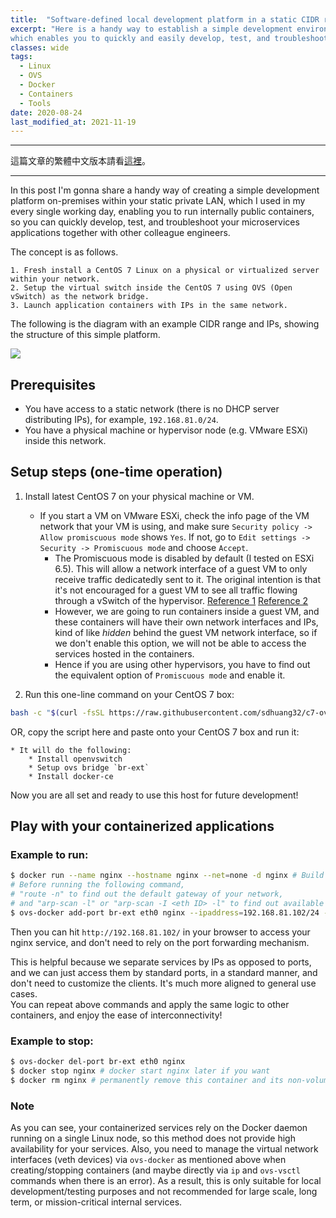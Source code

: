 ```yaml
---
title:  "Software-defined local development platform in a static CIDR range using OVS and Docker"
excerpt: "Here is a handy way to establish a simple development environment within your private LAN, 
which enables you to quickly and easily develop, test, and troubleshoot your containerized applications."
classes: wide
tags:
  - Linux
  - OVS
  - Docker
  - Containers
  - Tools
date: 2020-08-24
last_modified_at: 2021-11-19
---
```


---
這篇文章的繁體中文版本請看[這裡](/zh-tw/software-defined-local-dev-env-in-a-static-cidr-range-using-ovs-and-docker)。

---

In this post I'm gonna share a handy way of creating a simple development platform on-premises within your static 
private LAN, which I used in my every single working day, enabling you to run internally public containers, 
so you can quickly develop, test, and troubleshoot your microservices applications together with other colleague engineers.

The concept is as follows.
```
1. Fresh install a CentOS 7 Linux on a physical or virtualized server within your network.
2. Setup the virtual switch inside the CentOS 7 using OVS (Open vSwitch) as the network bridge.
3. Launch application containers with IPs in the same network.
```

The following is the diagram with an example CIDR range and IPs, showing the structure of this simple platform.

![](https://raw.githubusercontent.com/sdhuang32/c7-ovs-docker-platform/master/ovs-docker-platform-structure.png)

## Prerequisites
* You have access to a static network (there is no DHCP server distributing IPs), for example, `192.168.81.0/24`.
* You have a physical machine or hypervisor node (e.g. VMware ESXi) inside this network.

## Setup steps (one-time operation)
1. Install latest CentOS 7 on your physical machine or VM.
    * If you start a VM on VMware ESXi, check the info page of the VM network that your VM is using, 
    and make sure `Security policy -> Allow promiscuous mode` shows `Yes`. 
    If not, go to `Edit settings -> Security -> Promiscuous mode` and choose `Accept`.
        * The Promiscuous mode is disabled by default (I tested on ESXi 6.5). 
        This will allow a network interface of a guest VM to only receive traffic dedicatedly sent to it. 
        The original intention is that it's not encouraged for a guest VM to see all traffic flowing through 
        a vSwitch of the hypervisor. [Reference 1][1] [Reference 2][2]
        * However, we are going to run containers inside a guest VM, 
        and these containers will have their own network interfaces and IPs, 
        kind of like *hidden* behind the guest VM network interface, 
        so if we don't enable this option, we will not be able to access the services hosted in the containers.
        * Hence if you are using other hypervisors, 
        you have to find out the equivalent option of `Promiscuous mode` and enable it.

2. Run this one-line command on your CentOS 7 box:
```bash
bash -c "$(curl -fsSL https://raw.githubusercontent.com/sdhuang32/c7-ovs-docker-platform/master/ovs-docker-host-setup.sh)"
```
OR, copy the script here and paste onto your CentOS 7 box and run it:
<script src="https://emgithub.com/embed.js?target=https%3A%2F%2Fgithub.com%2Fsdhuang32%2Fc7-ovs-docker-platform%2Fblob%2Fmaster%2Fovs-docker-host-setup.sh&style=github&showBorder=on&showLineNumbers=on&showFileMeta=on&showCopy=on"></script>
    * It will do the following:
        * Install openvswitch
        * Setup ovs bridge `br-ext`
        * Install docker-ce

Now you are all set and ready to use this host for future development!

## Play with your containerized applications
### Example to run:
```bash
$ docker run --name nginx --hostname nginx --net=none -d nginx # Build beforehand if you use a customized image
# Before running the following command,
# "route -n" to find out the default gateway of your network,
# and "arp-scan -l" or "arp-scan -I <eth ID> -l" to find out available IPs.
$ ovs-docker add-port br-ext eth0 nginx --ipaddress=192.168.81.102/24 --gateway=192.168.81.254
```
Then you can hit `http://192.168.81.102/` in your browser to access your nginx service, 
and don't need to rely on the port forwarding mechanism. 

This is helpful because we separate services by IPs as opposed to ports, 
and we can just access them by standard ports, in a standard manner, and don't need to customize the clients. 
It's much more aligned to general use cases.  
You can repeat above commands and apply the same logic to other containers, and enjoy the ease of interconnectivity! 

### Example to stop:
```bash
$ ovs-docker del-port br-ext eth0 nginx
$ docker stop nginx # docker start nginx later if you want
$ docker rm nginx # permanently remove this container and its non-volume/non-bind-mount data
```

### Note
As you can see, your containerized services rely on the Docker daemon running on a single Linux node, 
so this method does not provide high availability for your services. 
Also, you need to manage the virtual network interfaces (veth devices) via `ovs-docker` as mentioned above 
when creating/stopping containers (and maybe directly via `ip` and `ovs-vsctl` commands when there is an error). 
As a result, this is only suitable for local development/testing purposes and not recommended 
for large scale, long term, or mission-critical internal services.


[1]: <https://kb.vmware.com/s/article/1002934>
[2]: <https://kb.vmware.com/s/article/1004099>
